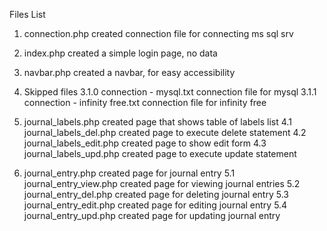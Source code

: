 

Files List

1. connection.php
created connection file for connecting ms sql srv

2. index.php
created a simple login page, no data

3. navbar.php
created a navbar, for easy accessibility


3. Skipped files
3.1.0 connection - mysql.txt
connection file for mysql
3.1.1 connection - infinity free.txt
connection file for infinity free


4. journal_labels.php
created page that shows table of labels list
4.1 journal_labels_del.php
created page to execute delete statement
4.2 journal_labels_edit.php
created page to show edit form
4.3 journal_labels_upd.php
created page to execute update statement

5. journal_entry.php
created page for journal entry
5.1 journal_entry_view.php
created page for viewing journal entries
5.2 journal_entry_del.php
created page for deleting journal entry
5.3 journal_entry_edit.php
created page for editing journal entry
5.4 journal_entry_upd.php
created page for updating journal entry
